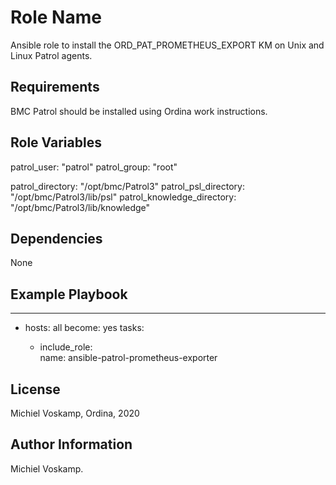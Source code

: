 Role Name
=========

Ansible role to install the ORD_PAT_PROMETHEUS_EXPORT KM on Unix and Linux Patrol agents.

Requirements
------------

BMC Patrol should be installed using Ordina work instructions.


Role Variables
--------------


patrol_user: "patrol"
patrol_group: "root"

patrol_directory: "/opt/bmc/Patrol3"
patrol_psl_directory: "/opt/bmc/Patrol3/lib/psl"
patrol_knowledge_directory: "/opt/bmc/Patrol3/lib/knowledge"


Dependencies
------------

None

Example Playbook
----------------

---

- hosts: all
  become: yes
  tasks:
 
    - include_role:    
        name: ansible-patrol-prometheus-exporter


License
-------

Michiel Voskamp, Ordina, 2020


Author Information
------------------

Michiel Voskamp.
